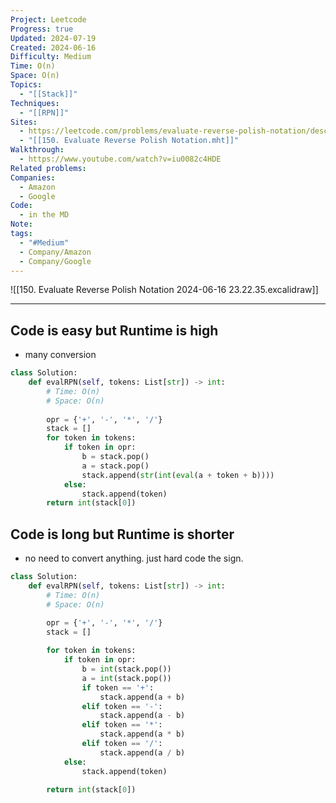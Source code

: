```yaml
---
Project: Leetcode
Progress: true
Updated: 2024-07-19
Created: 2024-06-16
Difficulty: Medium
Time: O(n)
Space: O(n)
Topics:
  - "[[Stack]]"
Techniques:
  - "[[RPN]]"
Sites:
  - https://leetcode.com/problems/evaluate-reverse-polish-notation/description/
  - "[[150. Evaluate Reverse Polish Notation.mht]]"
Walkthrough:
  - https://www.youtube.com/watch?v=iu0082c4HDE
Related problems: 
Companies:
  - Amazon
  - Google
Code:
  - in the MD
Note: 
tags:
  - "#Medium"
  - Company/Amazon
  - Company/Google
---
```


![[150. Evaluate Reverse Polish Notation 2024-06-16 23.22.35.excalidraw]]





---
## Code is easy but Runtime is high
- many conversion

```python
class Solution:
    def evalRPN(self, tokens: List[str]) -> int:
        # Time: O(n)
        # Space: O(n)
        
        opr = {'+', '-', '*', '/'}
        stack = []
        for token in tokens:
            if token in opr:
                b = stack.pop()
                a = stack.pop()
                stack.append(str(int(eval(a + token + b))))
            else:
                stack.append(token)
        return int(stack[0])
```


## Code is long but Runtime is shorter
- no need to convert anything. just hard code the sign.

```python
class Solution:
    def evalRPN(self, tokens: List[str]) -> int:
        # Time: O(n)
        # Space: O(n)

        opr = {'+', '-', '*', '/'}
        stack = []
        
        for token in tokens:
            if token in opr:
                b = int(stack.pop())
                a = int(stack.pop())
                if token == '+':
                    stack.append(a + b)
                elif token == '-':
                    stack.append(a - b)
                elif token == '*':
                    stack.append(a * b)
                elif token == '/':
                    stack.append(a / b)
            else:
                stack.append(token)

        return int(stack[0])

```

